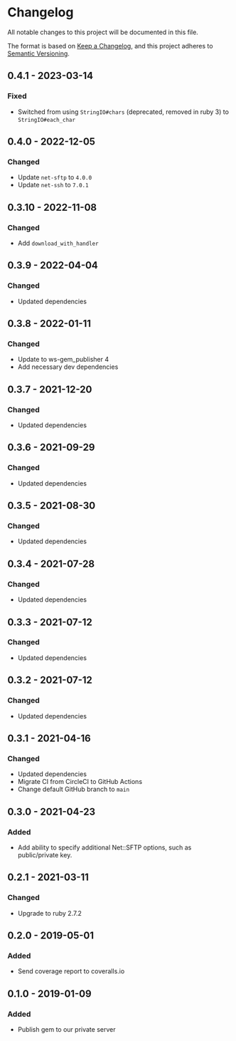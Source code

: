 # Changelog
All notable changes to this project will be documented in this file.

The format is based on [Keep a Changelog](https://keepachangelog.com/en/1.0.0/),
and this project adheres to [Semantic Versioning](https://semver.org/spec/v2.0.0.html).

## 0.4.1 - 2023-03-14
### Fixed
- Switched from using `StringIO#chars` (deprecated, removed in ruby 3) to `StringIO#each_char`

## 0.4.0 - 2022-12-05
### Changed
- Update `net-sftp` to `4.0.0`
- Update `net-ssh` to `7.0.1`

## 0.3.10 - 2022-11-08
### Changed
- Add `download_with_handler`

## 0.3.9 - 2022-04-04
### Changed
- Updated dependencies

## 0.3.8 - 2022-01-11
### Changed
- Update to ws-gem_publisher 4
- Add necessary dev dependencies

## 0.3.7 - 2021-12-20
### Changed
- Updated dependencies

## 0.3.6 - 2021-09-29
### Changed
- Updated dependencies

## 0.3.5 - 2021-08-30
### Changed
- Updated dependencies

## 0.3.4 - 2021-07-28
### Changed
- Updated dependencies

## 0.3.3 - 2021-07-12
### Changed
- Updated dependencies

## 0.3.2 - 2021-07-12
### Changed
- Updated dependencies

## 0.3.1 - 2021-04-16
### Changed
- Updated dependencies
- Migrate CI from CircleCI to GitHub Actions
- Change default GitHub branch to `main`

## 0.3.0 - 2021-04-23
### Added
- Add ability to specify additional Net::SFTP options, such as public/private key.

## 0.2.1 - 2021-03-11
### Changed
- Upgrade to ruby 2.7.2

## 0.2.0 - 2019-05-01
### Added
- Send coverage report to coveralls.io

## 0.1.0 - 2019-01-09
### Added
- Publish gem to our private server
